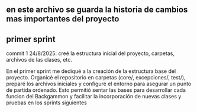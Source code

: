 ## en este archivo se guarda la historia de cambios mas importantes del proyecto

## primer sprint 

commit 1 24/8/2025: creé la estructura inicial del proyecto, carpetas, archivos de las clases, etc.

En el primer sprint me dediqué a la creación de la estructura base del proyecto. Organicé el repositorio en carpetas (core/, excepciones/, test/), preparé los archivos iniciales y configuré el entorno para asegurar un punto de partida ordenado. Esto permitió sentar las bases para desarrollar cada funcion del Backgammon y facilitar la incorporación de nuevas clases y pruebas en los sprints siguientes


